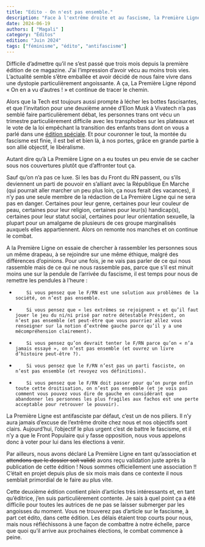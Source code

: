 ```yaml
---
title: "Edito - On n'est pas ensemble."
description: "Face à l'extrême droite et au fascisme, la Première Ligne compte résister. "
date: 2024-06-19
authors: [ "Magali" ]
category: "Éditos"
edition: "Juin 2024"
tags: ["féminisme", "édito", "antifascisme"]
---
```


Difficile d’admettre qu’il ne s’est passé que trois mois depuis la première édition de ce magazine. J’ai l’impression d’avoir vécu au moins trois vies. L’actualité semble s’être emballée et avoir décidé de nous faire vivre dans une dystopie particulièrement angoissante. A ça, La Première Ligne répond « On en a vu d’autres ! » et continue de tracer le chemin. 

Alors que la Tech est toujours aussi prompte à lécher les bottes fascisantes, et que l’invitation pour une deuxième année d’Elon Musk à Vivatech n’a pas semblé faire particulièrement débat, les personnes trans ont vécu un trimestre particulièrement difficile avec les transphobes sur les plateaux et le vote de la loi empêchant la transition des enfants trans dont on vous a parlé dans une [édition spéciale]( https://lapremiereligne.fr/editions/edition-speciale-17-mai-2024). Et pour couronner le tout, la montée du fascisme est finie, il est bel et bien là, à nos portes, grâce en grande partie à son allié objectif, le libéralisme. 

Autant dire qu’à La Première Ligne on a eu toutes un peu envie de se cacher sous nos couvertures plutôt que d’affronter tout ça.

Sauf qu’on n’a pas ce luxe. Si les bas du Front du RN passent, ou s’ils deviennent un parti de pouvoir en s’alliant avec la République En Marche (qui pourrait aller marcher un peu plus loin, ça nous ferait des vacances), il n’y pas une seule membre de la rédaction de La Première Ligne qui ne sera pas en danger. Certaines pour leur genre, certaines pour leur couleur de peau, certaines pour leur religion, certaines pour leur(s) handicap(s), certaines pour leur statut social, certaines pour leur orientation sexuelle, la plupart pour un amalgame de plusieurs de ces groupe marginalisés auxquels elles appartiennent. Alors on remonte nos manches et on continue le combat. 

A la Première Ligne on essaie de chercher à rassembler les personnes sous un même drapeau, à se rejoindre sur une même éthique, malgré des différences d’opinions. Pour une fois, je ne vais pas parler de ce qui nous rassemble mais de ce qui ne nous rassemble pas, parce que s’il est minuit moins une sur la pendule de l’arrivée du fascisme, il est temps pour nous de remettre les pendules à l’heure :
-         Si vous pensez que le F/RN est une solution aux problèmes de la société, on n’est pas ensemble.
-         Si vous pensez que « les extrêmes se rejoignent » et qu’il faut jouer le jeu du ni/ni prisé par notre détestable Président, on n’est pas ensemble (et peut-être que vous pourriez allez vous renseigner sur la notion d’extrême gauche parce qu’il y a une mécompréhension clairement).
-         Si vous pensez qu’on devrait tenter le F/RN parce qu’on « n’a jamais essayé », on n’est pas ensemble (et ouvrez un livre d’histoire peut-être ?).
-         Si vous pensez que le F/RN n’est pas un parti fasciste, on n’est pas ensemble (et revoyez vos définitions). 
-         Si vous pensez que le F/RN doit passer pour qu’on purge enfin toute cette droitisation, on n’est pas ensemble (et je vois pas comment vous pouvez vous dire de gauche en considérant que abandonner les personnes les plus fragiles aux fachos est une perte acceptable pour retrouver le pouvoir). 
 
La Première Ligne est antifasciste par défaut, c’est un de nos piliers. Il n’y aura jamais d’excuse de l’extrême droite chez nous et nos objectifs sont clairs. Aujourd’hui, l’objectif le plus urgent c’est de battre le fascisme, et il n’y a que le Front Populaire qui y fasse opposition, nous vous appelons donc à voter pour lui dans les élections à venir. 

Par ailleurs, nous avons déclaré La Première Ligne en tant qu’association et ~~attendons que le dossier soit validé~~ avons reçu validation juste après la publication de cette édition ! Nous sommes officiellement une association !! C’était en projet depuis plus de six mois mais dans ce contexte il nous semblait primordial de le faire au plus vite. 

Cette deuxième édition contient plein d’articles très intéressants et, en tant qu’éditrice, j’en suis particulièrement contente. Je sais à quel point ça a été difficile pour toutes les autrices de ne pas se laisser submerger par les angoisses du moment. Vous ne trouverez pas d’article sur le fascisme, à part cet édito, dans cette édition. Les délais étaient trop courts pour nous, mais nous réfléchissons à une façon de combattre à notre échelle, parce que quoi qu’il arrive aux prochaines élections, le combat commence à peine. 